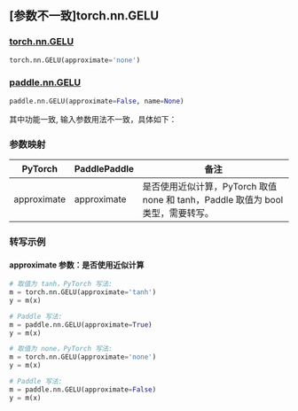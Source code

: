 ## [参数不一致]torch.nn.GELU

### [torch.nn.GELU](https://pytorch.org/docs/stable/generated/torch.nn.GELU.html#torch.nn.GELU)

```python
torch.nn.GELU(approximate='none')
```

### [paddle.nn.GELU](https://www.paddlepaddle.org.cn/documentation/docs/zh/develop/api/paddle/nn/GELU_cn.html)

```python
paddle.nn.GELU(approximate=False, name=None)
```

其中功能一致, 输入参数用法不一致，具体如下：

### 参数映射

| PyTorch     | PaddlePaddle | 备注                                                                                 |
| ----------- | ------------ | ------------------------------------------------------------------------------------ |
| approximate | approximate  | 是否使用近似计算，PyTorch 取值 none 和 tanh，Paddle 取值为 bool 类型，需要转写。 |

### 转写示例

#### approximate 参数：是否使用近似计算

```python
# 取值为 tanh，PyTorch 写法:
m = torch.nn.GELU(approximate='tanh')
y = m(x)

# Paddle 写法:
m = paddle.nn.GELU(approximate=True)
y = m(x)

# 取值为 none，PyTorch 写法:
m = torch.nn.GELU(approximate='none')
y = m(x)

# Paddle 写法:
m = paddle.nn.GELU(approximate=False)
y = m(x)
```
